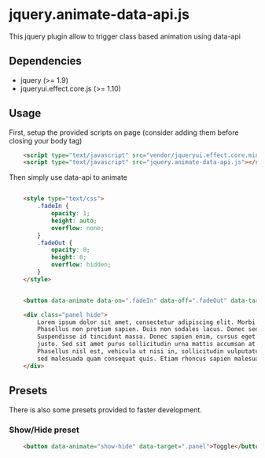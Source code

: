 jquery.animate-data-api.js
==========================

This jquery plugin allow to trigger class based animation using data-api

Dependencies
------------

- jquery (>= 1.9)
- jqueryui.effect.core.js (>= 1.10)


Usage
-----

First, setup the provided scripts on page (consider adding them before closing your body tag)

```html
    <script type="text/javascript" src="vendor/jqueryui.effect.core.min.js"></script>
    <script type="text/javascript" src="jquery.animate-data-api.js"></script>
```

Then simply use data-api to animate

```html

    <style type="text/css">
        .fadeIn {
            opacity: 1;
            height: auto;
            overflow: none;
        }
        .fadeOut {
            opacity: 0;
            height: 0;
            overflow: hidden;
        }
    </style>


    <button data-animate data-on=".fadeIn" data-off=".fadeOut" data-target=".panel">Toggle</button>

    <div class="panel hide">
        Lorem ipsum dolor sit amet, consectetur adipiscing elit. Morbi lobortis luctus sapien non ultricies.
        Phasellus non pretium sapien. Duis non sodales lacus. Donec sed ipsum at est dapibus sodales.
        Suspendisse id tincidunt massa. Donec sapien enim, cursus eget ligula sit amet, sollicitudin venenatis
        justo. Sed sit amet purus sollicitudin urna mattis accumsan at sed nulla. Proin vulputate accumsan semper.
        Phasellus nisl est, vehicula ut nisi in, sollicitudin vulputate nibh. Duis condimentum lectus nunc,
        sed malesuada quam consequat quis. Etiam rhoncus sapien malesuada, vestibulum justo sed, ultricies diam.
    </div>

```


Presets
-------

There is also some presets provided to faster development.

### Show/Hide preset

```html
    <button data-animate="show-hide" data-target=".panel">Toggle</button>
```
